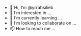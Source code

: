 - 👋 Hi, I’m @yrrahsilieb
- 👀 I’m interested in ...
- 🌱 I’m currently learning ...
- 💞️ I’m looking to collaborate on ...
- 📫 How to reach me ...

<!---
yrrahsilieb/yrrahsilieb is a ✨ special ✨ repository because its `README.md` (this file) appears on your GitHub profile.
You can click the Preview link to take a look at your changes.
--->
